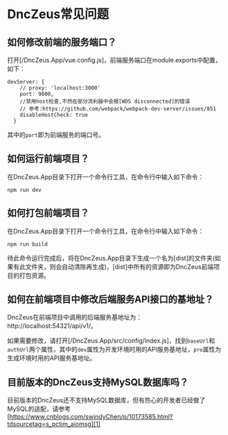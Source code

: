 # DncZeus常见问题

## 如何修改前端的服务端口？

打开[/DncZeus.App/vue.config.js]，前端服务端口在module.exports中配置，如下：

```
devServer: {
    // proxy: 'localhost:3000'
    port: 9000,
    //禁用host检查,不然在部分流利器中会报[WDS disconnected]的错误
    // 参考:https://github.com/webpack/webpack-dev-server/issues/851
    disableHostCheck: true
  }
```

其中的`port`即为前端服务的端口号。

## 如何运行前端项目？

在DncZeus.App目录下打开一个命令行工具，在命令行中输入如下命令：

```
npm run dev
```

## 如何打包前端项目？

在DncZeus.App目录下打开一个命令行工具，在命令行中输入如下命令：

```
npm run build
```

待此命令运行完成后，将在DncZeus.App目录下生成一个名为[dist]的文件夹(如果有此文件夹，则会自动清除再生成)，[dist]中所有的资源即为DncZeus前端项目的打包资源。

## 如何在前端项目中修改后端服务API接口的基地址？

DncZeus在前端项目中调用的后端服务基地址为：http://localhost:54321/api/v1/。

如果需要修改，请打开[/DncZeus.App/src/config/index.js]，找到`baseUrl`和`authUrl`两个属性，其中的`dev`属性为开发环境时用的API服务基地址，`pro`属性为生成环境时用的API服务基地址。


## 目前版本的DncZeus支持MySQL数据库吗？

目前版本的DncZeus还不支持MySQL数据库，但有热心的开发者已经做了MySQL的适配，请参考[https://www.cnblogs.com/swindyChen/p/10173585.html?tdsourcetag=s_pctim_aiomsg][1]

[1]: https://www.cnblogs.com/swindyChen/p/10173585.html?tdsourcetag=s_pctim_aiomsg

